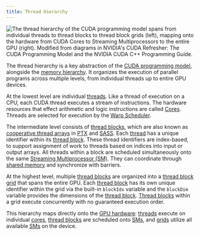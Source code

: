 ```yaml
---
title: Thread Hierarchy
---
```


![The thread hierarchy of the [CUDA programming model](/gpu-glossary/device-software/cuda-programming-model) spans from individual [threads](/gpu-glossary/device-software/thread) to [thread blocks](/gpu-glossary/device-software/thread-block) to [thread block grids](/gpu-glossary/device-software/thread-block-grid) (left), mapping onto the hardware from [CUDA Cores](/gpu-glossary/device-hardware/cuda-core) to [Streaming Multiprocessors](/gpu-glossary/device-hardware/streaming-multiprocessor) to the entire GPU (right). Modified from diagrams in NVIDIA's [CUDA Refresher: The CUDA Programming Model](https://developer.nvidia.com/blog/cuda-refresher-cuda-programming-model/) and the NVIDIA [CUDA C++ Programming Guide](https://docs.nvidia.com/cuda/cuda-c-programming-guide/index.html#programming-model).](themed-image://cuda-programming-model.svg)

The thread hierarchy is a key abstraction of the [CUDA programming model](/gpu-glossary/device-software/cuda-programming-model), alongside the [memory hierarchy](/gpu-glossary/device-software/memory-hierarchy). It organizes the execution of parallel programs across multiple levels, from individual threads up to entire GPU devices.

At the lowest level are individual [threads](/gpu-glossary/device-software/thread). Like a thread of execution on a CPU, each CUDA thread executes a stream of instructions. The hardware resources that effect arithmetic and logic instructions are called [Cores](/gpu-glossary/device-hardware/core). Threads are selected for execution by the [Warp Scheduler](/gpu-glossary/device-hardware/warp-scheduler).

The intermediate level consists of [thread blocks](/gpu-glossary/device-software/thread-block), which are also known as [cooperative thread arrays](/device-software/cooperative-thread-array) in [PTX](/gpu-glossary/device-software/parallel-thread-execution) and [SASS](/gpu-glossary/device-software/streaming-assembler). Each [thread](/gpu-glossary/device-software/thread) has a unique identifier within its [thread block](/gpu-glossary/device-software/thread-block). These thread identifiers are index-based, to support assignment of work to threads based on indices into input or output arrays. All threads within a block are scheduled simultaneously onto the same [Streaming Multiprocessor (SM)](/gpu-glossary/device-hardware/streaming-multiprocessor). They can coordinate through [shared memory](/gpu-glossary/device-software/shared-memory) and synchronize with barriers. 

At the highest level, multiple [thread blocks](/gpu-glossary/device-software/thread-block) are organized into a [thread block grid](/gpu-glossary/device-software/thread-block-grid) that spans the entire GPU. Each [thread block](/gpu-glossary/device-software/thread-block) has its own unique identifier within the grid via the built-in `blockIdx` variable and the `blockDim` variable provides the dimensions of the [thread block](/gpu-glossary/device-software/thread-block). [Thread blocks](/gpu-glossary/device-software/thread-block) within a grid execute concurrently with no guaranteed execution order. 

This hierarchy maps directly onto the [GPU hardware](/gpu-glossary/device-hardware): [threads](/gpu-glossary/device-software/thread) execute on individual [cores](/gpu-glossary/device-hardware/core), [thread blocks](/gpu-glossary/device-software/thread-block) are scheduled onto [SMs](/gpu-glossary/device-hardware/streaming-multiprocessor), and [grids](/gpu-glossary/device-software/thread-block-grid) utilize all available [SMs](/gpu-glossary/device-hardware/streaming-multiprocessor) on the device.
